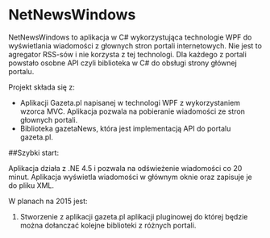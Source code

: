 # NetNewsWindows

NetNewsWindows to aplikacja w C# wykorzystująca technologie WPF do wyświetlania wiadomości z głownych stron portali internetowych.
Nie jest to agregator RSS-sów i nie korzysta z tej technologi. Dla każdego z portali powstało osobne API czyli biblioteka w C# do obsługi strony głównej portalu.

Projekt składa się z:

- Aplikacji Gazeta.pl napisanej w technologi WPF z wykorzystaniem wzorca MVC. Aplikacja pozwala na pobieranie wiadomości ze stron głownych portali. 
- Biblioteka gazetaNews, która jest implementacją API do portalu gazeta.pl.

##Szybki start:

Aplikacja działa z .NE 4.5 i pozwala na odświeżenie wiadomości co 20 minut. Aplikacja wyświetla wiadomości w głównym oknie oraz zapisuje je do pliku XML.


W planach na 2015 jest:

1. Stworzenie z aplikacji gazeta.pl aplikacji pluginowej do której będzie można dołanczać kolejne biblioteki z różnych portali.




